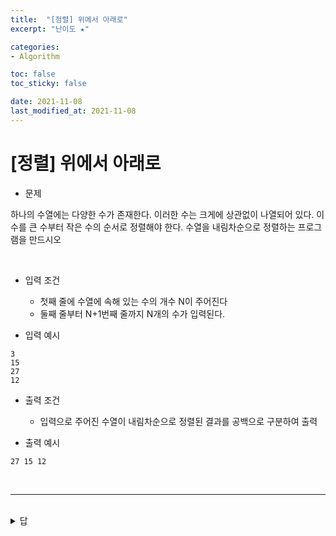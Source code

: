 ```yaml
---
title:  "[정렬] 위에서 아래로"
excerpt: "난이도 ★"

categories:
- Algorithm

toc: false
toc_sticky: false

date: 2021-11-08
last_modified_at: 2021-11-08
---
```


# [정렬] 위에서 아래로

- 문제

하나의 수열에는 다양한 수가 존재한다. 이러한 수는 크게에 상관없이 나열되어 있다. 이 수를 큰 수부터 작은 수의 순서로 정렬해야 한다. 수열을 내림차순으로 정렬하는 프로그램을 만드시오

<br>

- 입력 조건
  - 첫째 줄에 수열에 속해 있는 수의 개수 N이 주어진다
  - 둘째 줄부터 N+1번째 줄까지 N개의 수가 입력된다.

- 입력 예시

```
3
15
27
12
```

- 출력 조건
  - 입력으로 주어진 수열이 내림차순으로 정렬된 결과를 공백으로 구분하여 출력

- 출력 예시

```
27 15 12
```

<br>

<hr>

<br>

<details>
<summary>답</summary>
<div markdown="1">
<br>

```python

```

</div>
</details>

<br>